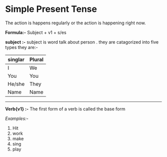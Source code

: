 # Simple Present Tense
The action is happens regularly or the action is happening right now.


**Formula:-**
              Subject + v1 + s/es

__subject :-__
subject is word talk about person . they are catagorized into five types they are:-

 | singlar         |  Plural           |
 |-----------------|-------------------|
 | I               |We                 |
 | You             |You                |
 | He/she          |They               |
 | Name            |Name               |
 ---------------------------------------- 
__Verb{v1} :-__
  The first form of a verb is called the base form

  _Examples:-_

1. Hit
1. work
1. make
1. sing
1. play




